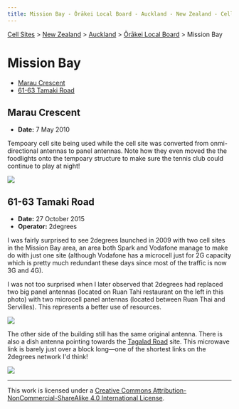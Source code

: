 ```yaml
---
title: Mission Bay - Ōrākei Local Board - Auckland - New Zealand - Cell Sites
---
```


[Cell Sites](../../../) > [New Zealand](../../) > [Auckland](../) > [Ōrākei Local Board](./) > Mission Bay

# Mission Bay

* [Marau Crescent](#marau-crescent)
* [61-63 Tamaki Road](#61-63-tamaki-road)

## Marau Crescent

* **Date:** 7 May 2010

Tempoary cell site being used while the cell site was converted from onmi-directional antennas to panel antennas. Note
how they even moved the the foodlights onto the tempoary structure to make sure the tennis club could continue to play
at night!

![](https://f001.backblazeb2.com/file/CellSites/NZ/AUK/%C5%8Cr%C4%81kei/20100507-111340.jpg)

## 61-63 Tamaki Road

* **Date:** 27 October 2015
* **Operator:** 2degrees

I was fairly surprised to see 2degrees launched in 2009 with two cell sites in the Mission Bay area, an area both Spark
and Vodafone manage to make do with just one site (although Vodafone has a microcell just for 2G capacity which is
pretty much redundant these days since most of the traffic is now 3G and 4G).

I was not too surprised when I later observed that 2degrees had replaced two big panel antennas (located on Ruan Tahi
restaurant on the left in this photo) with two microcell panel antennas (located between Ruan Thai and Servilles). This
represents a better use of resources.

![](https://f001.backblazeb2.com/file/CellSites/NZ/AUK/%C5%8Cr%C4%81kei/20151027-144547.jpg)

The other side of the building still has the same original antenna. There is also a dish antenna pointing towards the
[Tagalad Road](#tagalad-road) site. This microwave link is barely just over a block long—one of the shortest links on
the 2degrees network I'd think!

![](https://f001.backblazeb2.com/file/CellSites/NZ/AUK/%C5%8Cr%C4%81kei/20151027-145416.jpg)

---

This work is licensed under a [Creative Commons Attribution-NonCommercial-ShareAlike 4.0 International License](http://creativecommons.org/licenses/by-nc-sa/4.0/).
